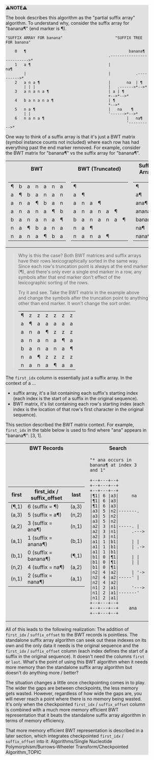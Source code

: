 <div style="margin:2em; background-color: #e0e0e0;">

<strong>⚠️NOTE️️️⚠️</strong>

The book describes this algorithm as the "partial suffix array" algorithm. To understand why, consider the suffix array for "banana¶" (end marker is ¶).

```{svgbob}
"SUFFIX ARRAY FOR banana"                       "SUFFIX TREE FOR banana"
                    
    0   ¶                                             banana¶   
                                             .-------------------------->*
    1   a ¶                                  |                na¶       
        |                                    |           .---------->*    
    2   a n a ¶                              |       na  | ¶              
        | | |                                |   .------>*-->*            
    3   a n a n a ¶                          | a | ¶                      
                                             +-->*-->*                    
    4   b a n a n a ¶                        | ¶                          
                                             *-->*                        
    5   n a ¶                                |   na    ¶                  
        | |                                  '------>*-->*                
    6   n a n a ¶                                    |   na¶          
                                                     '---------->*        
```

One way to think of a suffix array is that it's just a BWT matrix (symbol instance counts not included) where each row has had everything past the end marker removed. For example, consider the BWT matrix for "banana¶" vs the suffix array for "banana¶".

<table>
<tr><th>BWT</th><th>BWT (Truncated)</th><th>Suffix Array</th></tr>
<tr><td>

|   |   |   |   |   |   |   |
|---|---|---|---|---|---|---|
| ¶ | b | a | n | a | n | a |
| a | ¶ | b | a | n | a | n |
| a | n | a | ¶ | b | a | n |
| a | n | a | n | a | ¶ | b |
| b | a | n | a | n | a | ¶ |
| n | a | ¶ | b | a | n | a |
| n | a | n | a | ¶ | b | a |

</td><td>

|   |   |   |   |   |   |   |
|---|---|---|---|---|---|---|
| ¶ |   |   |   |   |   |   |
| a | ¶ |   |   |   |   |   |
| a | n | a | ¶ |   |   |   |
| a | n | a | n | a | ¶ |   |
| b | a | n | a | n | a | ¶ |
| n | a | ¶ |   |   |   |   |
| n | a | n | a | ¶ |   |   |

</td><td>

|         |
|---------|
| ¶       |
| a¶      |
| ana¶    |
| anana¶  |
| banana¶ |
| na¶     |
| nana¶   |

</td></tr>
</table>

> Why is this the case? Both BWT matrices and suffix arrays have their rows lexicographically sorted in the same way. Since each row's truncation point is always at the end marker (¶), and there's only ever a single end marker in a row, any symbols after that end marker don't effect of the lexicographic sorting of the rows.
> 
> Try it and see. Take the BWT matrix in the example above and change the symbols after the truncation point to anything other than end marker. It won't change the sort order.
> 
> |   |   |   |   |   |   |   |
> |---|---|---|---|---|---|---|
> | ¶ | z | z | z | z | z | z |
> | a | ¶ | a | a | a | a | a |
> | a | n | a | ¶ | z | z | z |
> | a | n | a | n | a | ¶ | a |
> | b | a | n | a | n | a | ¶ |
> | n | a | ¶ | z | z | z | z |
> | n | a | n | a | ¶ | a | a |

The `first_idx` column is essentially just a suffix array. In the context of a ...

* suffix array, it's a list containing each suffix's starting index (each index is the start of a suffix in the original sequence).
* BWT matrix, it's list containing each row's starting index  (each index is the location of that row's first character in the original sequence).

This section described the BWT matrix context. For example, `first_idx` in the table below is used to find where "ana" appears in "banana¶": [3, 1].

<table>
<tr><th>BWT Records</th><th>Search</th></tr>
<tr><td>

| first | first_idx / suffix_offset   | last  |
|-------|-----------------------------|-------|
| (¶,1) | 6 (suffix = ¶)              | (a,3) |
| (a,3) | 5 (suffix = a¶)             | (n,2) |
| (a,2) | 3 (suffix = ana¶)           | (n,1) |
| (a,1) | 1 (suffix = anana¶)         | (b,1) |
| (b,1) | 0 (suffix = banana¶)        | (¶,1) |
| (n,2) | 4 (suffix = na¶)            | (a,2) |
| (n,1) | 2 (suffix = nana¶)          | (a,1) |

</td><td>

```{svgbob}
"* ana occurs in banana¶ at index 3 and 1"

+--+---+--+           +--+---+--+           +--+---+--+         
|¶1| 6 |a3|     na    |¶1| 6 |a3|           |¶1| 6 |a3|
|a3| 5 |n2|-------.   |a3| 5 |n2|           |a3| 5 |n2|
|a2| 3 |n1|-----. |   |a2| 3 |n1|     .---> |a2| 3 |n1|
|a1| 1 |b1|     | |   |a1| 1 |b1|     | .-> |a1| 1 |b1|
|b1| 0 |¶1|     | |   |b1| 0 |¶1|     | |   |b1| 0 |¶1|
|n2| 4 |a2|     | '-> |n2| 4 |a2|-----' |   |n2| 4 |a2|
|n1| 2 |a1|     '---> |n1| 2 |a1|-------'   |n1| 2 |a1|
+--+---+--+           +--+---+--+    ana    +--+---+--+
```

</td></tr>
</table>

All of this leads to the following realization: The addition of `first_idx` / `suffix_offset` to the BWT records is pointless. The standalone suffix array algorithm can seek out these indexes on its own and the only data it needs is the original sequence and the `first_idx` / `suffix_offset` column (each index defines the start of a suffix in the original sequence). It doesn't need the columns `first` or `last`. What's the point of using this BWT algorithm when it needs more memory than the standalone suffix array algorithm but doesn't do anything more / better?

The situation changes a little once checkpointing comes in to play. The wider the gaps are between checkpoints, the less memory gets wasted. However, regardless of how wide the gaps are, you will never reach a point where there is no memory being wasted. It's only when the checkpointed `first_idx` / `suffix_offset` column is combined with a much more memory efficient BWT representation that it beats the standalone suffix array algorithm in terms of memory efficiency.

That more memory efficient BWT representation is described in a later section, which integrates checkpointed `first_idx` / `suffix_offset` into it: Algorithms/Single Nucleotide Polymorphism/Burrows-Wheeler Transform/Checkpointed Algorithm_TOPIC
</div>

